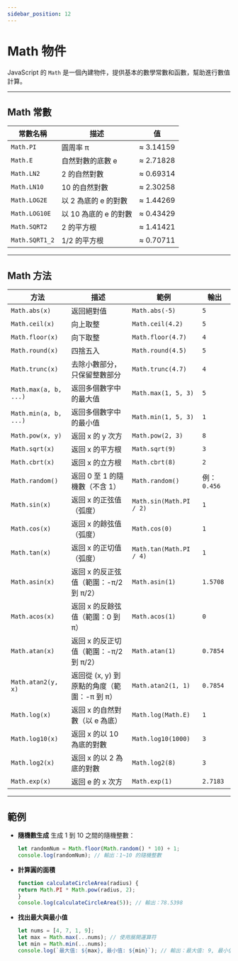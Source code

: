 ```yaml
---
sidebar_position: 12
---
```


# Math 物件
JavaScript 的 `Math` 是一個內建物件，提供基本的數學常數和函數，幫助進行數值計算。

---

## Math 常數
| 常數名稱           | 描述                              | 值                      |
|--------------------|-----------------------------------|-------------------------|
| `Math.PI`          | 圓周率 π                          | ≈ 3.14159              |
| `Math.E`           | 自然對數的底數 e                  | ≈ 2.71828              |
| `Math.LN2`         | 2 的自然對數                      | ≈ 0.69314              |
| `Math.LN10`        | 10 的自然對數                     | ≈ 2.30258              |
| `Math.LOG2E`       | 以 2 為底的 e 的對數              | ≈ 1.44269              |
| `Math.LOG10E`      | 以 10 為底的 e 的對數             | ≈ 0.43429              |
| `Math.SQRT2`       | 2 的平方根                        | ≈ 1.41421              |
| `Math.SQRT1_2`     | 1/2 的平方根                      | ≈ 0.70711              |

---

## Math 方法
| 方法               | 描述                                    | 範例                           | 輸出       |
|--------------------|----------------------------------------|-------------------------------|------------|
| `Math.abs(x)`      | 返回絕對值                              | `Math.abs(-5)`                 | `5`        |
| `Math.ceil(x)`     | 向上取整                                | `Math.ceil(4.2)`               | `5`        |
| `Math.floor(x)`    | 向下取整                                | `Math.floor(4.7)`              | `4`        |
| `Math.round(x)`    | 四捨五入                                | `Math.round(4.5)`              | `5`        |
| `Math.trunc(x)`    | 去除小數部分，只保留整數部分             | `Math.trunc(4.7)`              | `4`        |
| `Math.max(a, b, ...)` | 返回多個數字中的最大值                | `Math.max(1, 5, 3)`            | `5`        |
| `Math.min(a, b, ...)` | 返回多個數字中的最小值                | `Math.min(1, 5, 3)`            | `1`        |
| `Math.pow(x, y)`   | 返回 x 的 y 次方                        | `Math.pow(2, 3)`               | `8`        |
| `Math.sqrt(x)`     | 返回 x 的平方根                          | `Math.sqrt(9)`                | `3`        |
| `Math.cbrt(x)`     | 返回 x 的立方根                          | `Math.cbrt(8)`                | `2`        |
| `Math.random()`    | 返回 0 至 1 的隨機數（不含 1）            | `Math.random()`               | 例：`0.456`|
| `Math.sin(x)`      | 返回 x 的正弦值（弧度）                  | `Math.sin(Math.PI / 2)`        | `1`        |
| `Math.cos(x)`      | 返回 x 的餘弦值（弧度）                  | `Math.cos(0)`                  | `1`        |
| `Math.tan(x)`      | 返回 x 的正切值（弧度）                  | `Math.tan(Math.PI / 4)`        | `1`        |
| `Math.asin(x)`     | 返回 x 的反正弦值（範圍：-π/2 到 π/2）    | `Math.asin(1)`                 | `1.5708`   |
| `Math.acos(x)`     | 返回 x 的反餘弦值（範圍：0 到 π）         | `Math.acos(1)`                 | `0`        |
| `Math.atan(x)`     | 返回 x 的反正切值（範圍：-π/2 到 π/2）    | `Math.atan(1)`                 | `0.7854`   |
| `Math.atan2(y, x)` | 返回從 (x, y) 到原點的角度（範圍：-π 到 π）| `Math.atan2(1, 1)`            | `0.7854`   |
| `Math.log(x)`      | 返回 x 的自然對數（以 e 為底）           | `Math.log(Math.E)`              | `1`        |
| `Math.log10(x)`    | 返回 x 的以 10 為底的對數                | `Math.log10(1000)`              | `3`        |
| `Math.log2(x)`     | 返回 x 的以 2 為底的對數                 | `Math.log2(8)`                  | `3`        |
| `Math.exp(x)`      | 返回 e 的 x 次方                         | `Math.exp(1)`                   | `2.7183`   |

---

## 範例
* **隨機數生成**
    生成 1 到 10 之間的隨機整數：
    ```javascript
    let randomNum = Math.floor(Math.random() * 10) + 1;
    console.log(randomNum); // 輸出：1~10 的隨機整數
    ```

* **計算圓的面積**
    ```javascript
    function calculateCircleArea(radius) {
    return Math.PI * Math.pow(radius, 2);
    }
    console.log(calculateCircleArea(5)); // 輸出：78.5398
    ```

* **找出最大與最小值**
    ```javascript
    let nums = [4, 7, 1, 9];
    let max = Math.max(...nums); // 使用展開運算符
    let min = Math.min(...nums);
    console.log(`最大值: ${max}, 最小值: ${min}`); // 輸出：最大值: 9, 最小值: 1
    ```